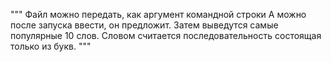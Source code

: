 """
Файл можно передать, как аргумент командной строки
А можно после запуска ввести, он предложит.
Затем выведутся самые популярные 10 слов.
Словом считается последовательность состоящая только из букв.
"""
